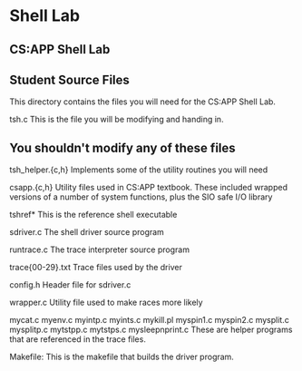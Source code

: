 # Shell Lab

## CS:APP Shell Lab
## Student Source Files

This directory contains the files you will need for the CS:APP Shell
Lab.

tsh.c
This is the file you will be modifying and handing in.

## You shouldn't modify any of these files

tsh_helper.{c,h}
        Implements some of the utility routines you will need

csapp.{c,h}
        Utility files used in CS:APP textbook.  These included wrapped
        versions of a number of system functions, plus the SIO safe I/O library

tshref*
        This is the reference shell executable

sdriver.c
        The shell driver source program

runtrace.c
        The trace interpreter source program

trace{00-29}.txt
        Trace files used by the driver

config.h
        Header file for sdriver.c

wrapper.c
        Utility file used to make races more likely

mycat.c
myenv.c
myintp.c
myints.c
mykill.pl
myspin1.c
myspin2.c
mysplit.c
mysplitp.c
mytstpp.c
mytstps.c
mysleepnprint.c
	These are helper programs that are referenced in the trace files.

Makefile:
        This is the makefile that builds the driver program.
